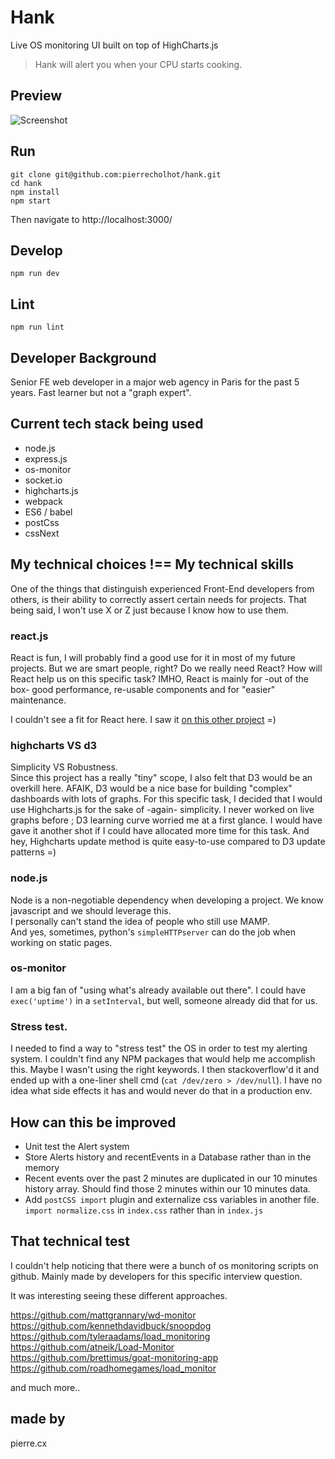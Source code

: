 # Hank

Live OS monitoring UI built on top of HighCharts.js

> Hank will alert you when your CPU starts cooking.

## Preview

![Screenshot](https://raw.githubusercontent.com/pierrecholhot/hank/master/public/screenshot.png)

## Run

    git clone git@github.com:pierrecholhot/hank.git
    cd hank
    npm install
    npm start

Then navigate to http://localhost:3000/

## Develop

    npm run dev

## Lint

    npm run lint

## Developer Background
Senior FE web developer in a major web agency in Paris for the past 5 years. Fast learner but not a "graph expert".

## Current tech stack being used
- node.js
- express.js
- os-monitor
- socket.io
- highcharts.js
- webpack
- ES6 / babel
- postCss
- cssNext

## My technical choices !== My technical skills
One of the things that distinguish experienced Front-End developers from others, is their ability to correctly assert certain needs for projects.
That being said, I won't use X or Z just because I know how to use them.

### react.js
React is fun, I will probably find a good use for it in most of my future projects.
But we are smart people, right? Do we really need React? How will React help us on this specific task?
IMHO, React is mainly for -out of the box- good performance, re-usable components and for "easier" maintenance.

I couldn't see a fit for React here. I saw it [on this other project](https://github.com/pierrecholhot/auchan) =)

### highcharts VS d3
Simplicity VS Robustness.  
Since this project has a really "tiny" scope, I also felt that D3 would be an overkill here.
AFAIK, D3 would be a nice base for building "complex" dashboards with lots of graphs.
For this specific task, I decided that I would use Highcharts.js for the sake of -again- simplicity.
I never worked on live graphs before ; D3 learning curve worried me at a first glance. I would have gave it another shot if I could have allocated more time for this task.
And hey, Highcharts update method is quite easy-to-use compared to D3 update patterns =)

### node.js
Node is a non-negotiable dependency when developing a project. We know javascript and we should leverage this.  
I personally can't stand the idea of people who still use MAMP.  
And yes, sometimes, python's `simpleHTTPserver` can do the job when working on static pages.

### os-monitor
I am a big fan of "using what's already available out there".
I could have `exec('uptime')` in a `setInterval`, but well, someone already did that for us.

### Stress test.
I needed to find a way to "stress test" the OS in order to test my alerting system.
I couldn't find any NPM packages that would help me accomplish this. Maybe I wasn't using the right keywords.
I then stackoverflow'd it and ended up with a one-liner shell cmd (`cat /dev/zero > /dev/null`). I have no idea what side effects it has and would never do that in a production env.

## How can this be improved
- Unit test the Alert system
- Store Alerts history and recentEvents in a Database rather than in the memory
- Recent events over the past 2 minutes are duplicated in our 10 minutes history array. Should find those 2 minutes within our 10 minutes data.
- Add `postCSS import` plugin and externalize css variables in another file. `import normalize.css` in `index.css` rather than in `index.js`

## That technical test
I couldn't help noticing that there were a bunch of os monitoring scripts on github. Mainly made by developers for this specific interview question.

It was interesting seeing these different approaches.

https://github.com/mattgrannary/wd-monitor  
https://github.com/kennethdavidbuck/snoopdog  
https://github.com/tyleraadams/load_monitoring  
https://github.com/atneik/Load-Monitor  
https://github.com/brettimus/goat-monitoring-app  
https://github.com/roadhomegames/load_monitor  

and much more..

## made by
pierre.cx
